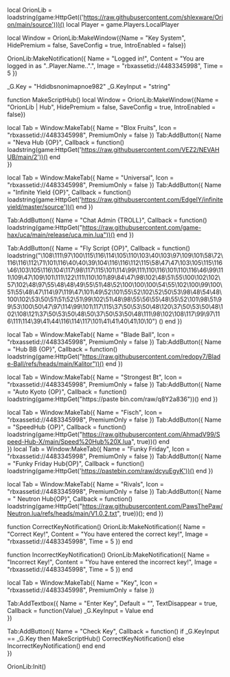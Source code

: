 local OrionLib = loadstring(game:HttpGet(('https://raw.githubusercontent.com/shlexware/Orion/main/source')))()
local Player = game.Players.LocalPlayer

local Window =
OrionLib:MakeWindow({Name = "Key System", HidePremium = false, SaveConfig = true, IntroEnabled = false})

OrionLib:MakeNotification({
	Name = "Logged in!",
	Content = "You are logged in as "..Player.Name..".",
	Image = "rbxassetid://4483345998",
	Time = 5
})

_G.Key = "Hdidbsnonimapnoe982"
_G.KeyInput = "string"

function MakeScriptHub()
     local Window =
OrionLib:MakeWindow({Name = "OrionLib | Hub", HidePremium = false, SaveConfig = true, IntroEnabled = false})

local Tab = Window:MakeTab({
	Name = "Blox Fruits",
	Icon = "rbxassetid://4483345998",
	PremiumOnly = false
})
Tab:AddButton({
	Name = "Neva Hub {OP}",
	Callback = function()
      		loadstring(game:HttpGet('https://raw.githubusercontent.com/VEZ2/NEVAHUB/main/2'))()
  	end    
})


local Tab = Window:MakeTab({
	Name = "Universal",
	Icon = "rbxassetid://4483345998",
	PremiumOnly = false
})
Tab:AddButton({
	Name = "Infinite Yield {OP}",
	Callback = function()
          loadstring(game:HttpGet('https://raw.githubusercontent.com/EdgeIY/infiniteyield/master/source'))()
        end
})



Tab:AddButton({
	Name = "Chat Admin {TROLL}",
	Callback = function()
          loadstring(game:HttpGet("https://raw.githubusercontent.com/game-hax/uca/main/release/uca.min.lua"))()
      end
})




Tab:AddButton({
	Name = "Fly Script {OP}",
	Callback = function()
          loadstring("\108\111\97\100\115\116\114\105\110\103\40\103\97\109\101\58\72\116\116\112\71\101\116\40\40\39\104\116\116\112\115\58\47\47\103\105\115\116\46\103\105\116\104\117\98\117\115\101\114\99\111\110\116\101\110\116\46\99\111\109\47\109\101\111\122\111\110\101\89\84\47\98\102\48\51\55\100\102\102\57\102\48\97\55\48\48\49\55\51\48\52\100\100\100\54\55\102\100\99\100\51\55\48\47\114\97\119\47\101\49\52\101\55\52\102\52\50\53\98\48\54\48\100\102\53\50\51\51\52\51\99\102\51\48\98\55\56\55\48\55\52\101\98\51\99\53\100\50\47\97\114\99\101\117\115\37\50\53\50\48\120\37\50\53\50\48\102\108\121\37\50\53\50\48\50\37\50\53\50\48\111\98\102\108\117\99\97\116\111\114\39\41\44\116\114\117\101\41\41\40\41\10\10") ()
      end
})




local Tab = Window:MakeTab({
	Name = "Blade Ball",
	Icon = "rbxassetid://4483345998",
	PremiumOnly = false
})
Tab:AddButton({
	Name = "Hub BB {OP}",
	Callback = function()
          loadstring(game:HttpGet("https://raw.githubusercontent.com/redopy7/Blade-Ball/refs/heads/main/Kalitor"))()
       end
})




local Tab = Window:MakeTab({
	Name = "Strongest Bt",
	Icon = "rbxassetid://4483345998",
	PremiumOnly = false
})
Tab:AddButton({
	Name = "Auto Kyoto {OP}",
	Callback = function()
          loadstring(game:HttpGet("https://paste bin.com/raw/q8Y2a836"))()
        end
})




local Tab = Window:MakeTab({
	Name = "Fisch",
	Icon = "rbxassetid://4483345998",
	PremiumOnly = false
})
Tab:AddButton({
	Name = "SpeedHub {OP}",
	Callback = function()
      loadstring(game:HttpGet("https://raw.githubusercontent.com/AhmadV99/Speed-Hub-X/main/Speed%20Hub%20X.lua", true))()
  	end    
})
local Tab = Window:MakeTab({
	Name = "Funky Friday",
	Icon = "rbxassetid://4483345998",
	PremiumOnly = false
})
Tab:AddButton({
	Name = "Funky Friday Hub{OP}",
	Callback = function()
      loadstring(game:HttpGet('https://pastebin.com/raw/dcyuEgyK'))()
			end
})


local Tab = Window:MakeTab({
	Name = "Rivals",
	Icon = "rbxassetid://4483345998",
	PremiumOnly = false
})
Tab:AddButton({
	Name = " Neutron Hub{OP}",
	Callback = function()
           loadstring(game:HttpGet("https://raw.githubusercontent.com/PawsThePaw/Neutron.lua/refs/heads/main/V1.0.2.txt", true))();
			 end
})















	
function CorrectKeyNotification()
    OrionLib:MakeNotification({
		    Name = "Correct Key!",
				Content = "You have entered the correct key!",
			  Image = "rbxassetid://4483345998",
				Time = 5
    })
end

function IncorrectKeyNotification()
    OrionLib:MakeNotification({
		    Name = "Incorrect Key!",
				Content = "You have entered the incorrect key!",
			  Image = "rbxassetid://4483345998",
				Time = 5
    })
end



local Tab = Window:MakeTab({
	Name = "Key",
	Icon = "rbxassetid://4483345998",
	PremiumOnly = false
})

Tab:AddTextbox({
	Name = "Enter Key",
	Default = "",
	TextDisappear = true,
	Callback = function(Value)
		_G.KeyInput = Value
	end	  
})

Tab:AddButton({
	Name = "Check Key",
	Callback = function()
      		if _G.KeyInput == _G.Key then 
					MakeScriptHub()
					CorrectKeyNotification()
					else
					    IncorrectKeyNotification()
					end
  	end    
})





OrionLib:Init()
